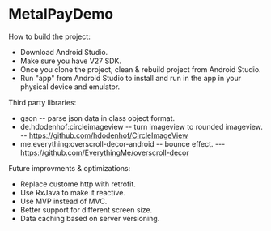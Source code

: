 # MetalPayDemo
  
How to build the project:
* Download Android Studio.
* Make sure you have V27 SDK.
* Once you clone the project, clean & rebuild project from Android Studio.
* Run "app" from Android Studio to install and run in the app in your physical device and emulator.

Third party libraries:
* gson -- parse json data in class object format.
* de.hdodenhof:circleimageview  -- turn imageview to rounded imageview. -- https://github.com/hdodenhof/CircleImageView
* me.everything:overscroll-decor-android -- bounce effect. --- https://github.com/EverythingMe/overscroll-decor

Future improvments & optimizations:
 * Replace custome http with retrofit.
 * Use RxJava to make it reactive.
 * Use MVP instead of MVC.
 * Better support for different screen size.
 * Data caching based on server versioning.
